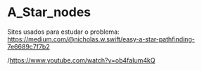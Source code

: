# A_Star_nodes

Sites usados para estudar o problema:
https://medium.com/@nicholas.w.swift/easy-a-star-pathfinding-7e6689c7f7b2


/https://www.youtube.com/watch?v=ob4faIum4kQ

